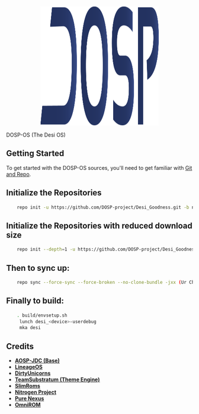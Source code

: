 <p align="center">
<img src="https://raw.githubusercontent.com/DOSP-Project/Desi_Goodness/n7x/DOSP-Logo.png" width="320px" height="320px" > 
</p

DOSP-OS (The Desi OS)
---------------

Getting Started
---------------
To get started with the DOSP-OS sources, you'll need to get familiar with [Git and Repo](https://source.android.com/source/using-repo). 

Initialize the Repositories 
---------------------------
```bash
    repo init -u https://github.com/DOSP-project/Desi_Goodness.git -b n7x
```

Initialize the Repositories with reduced download size
------------------------------------------------------
```bash
    repo init --depth=1 -u https://github.com/DOSP-project/Desi_Goodness.git -b n7x
```
Then to sync up:
---------------
```bash
    repo sync --force-sync --force-broken --no-clone-bundle -jxx (Ur Choice)
```

Finally to build:
-----------------
```bash
    . build/envsetup.sh
     lunch desi_<device>-userdebug
     mka desi
```
  
Credits
-------
* [**AOSP-JDC (Base)**](https://github.com/AOSP-JF-MM)
* [**LineageOS**](https://github.com/LineageOS)
* [**DirtyUnicorns**](https://github.com/DirtyUnicorns)
* [**TeamSubstratum (Theme Engine)**](https://github.com/Substratum)
* [**SlimRoms**](https://github.com/SlimRoms)
* [**Nitrogen Project**](https://github.com/nitrogen-project)
* [**Pure Nexus**](https://github.com/PureNexusProject)
* [**OmniROM**](https://github.com/omnirom/)


